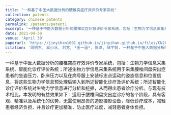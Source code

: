 ```yaml
---
title: "一种基于中医大数据分析的腰椎突症疗效评价专家系统"
collection: patents
category: chinese patents
permalink: /patents/patent1
excerpt: '一种基于中医大数据分析的腰椎突症疗效评价专家系统，包括：生物力学信息采集系统、智能化诊疗评价系统。'
date: 2021-04-30
venue: 'April 30'
paperurl: 'https://jinyihan1001.github.io/jinyihan.github.io/files/CN202110048140.pdf'
citation: '周明东, 奚小冰, 刘宽, *金一涵*, 陈泽, 陆宇帆. 一种基于中医大数据分析的腰椎突症疗效评价专家系统. 申请号: CN202110048140.6'
---
```


一种基于中医大数据分析的腰椎突症疗效评价专家系统，包括：生物力学信息采集系统、智能化诊疗评价系统；所述生物力学信息采集系统用于采集腰椎间盘突出症患者的坐姿压力、卧床压力以及在病号服上安装标志点运动的姿态信息和位置信息，将这些生物力学信息预处理后输入到所述智能化诊疗及评价系统；所述智能化诊疗评价系统对生物力学信息进行分析和挖掘，从而得出患者诊疗分析。与现有技术相比，本发明的有益效果如下：适用于腰椎间盘突出症诊疗的各个阶段，具有客观、精准以及系统化的优势，无需使用昂贵的造影摄影设备，降低诊疗成本，减轻患者经济负担，并且诊疗更加精准，防止医疗过度，减轻患者身体负担。
